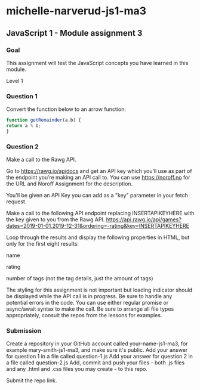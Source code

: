 # michelle-narverud-js1-ma3
## JavaScript 1 - Module assignment 3 



### Goal

This assignment will test the JavaScript concepts you have learned in this module.


Level 1
### Question 1

Convert the function below to an arrow function:

```js
function getRemainder(a,b) {
return a % b;
}
```


### Question 2

Make a call to the Rawg API.

Go to https://rawg.io/apidocs and get an API key which you’ll use as part of the endpoint you’re making an API call to. You can use https://noroff.no for the URL and Noroff Assignment for the description.

You'll be given an API Key you can add as a "key" parameter in your fetch request.

Make a call to the following API endpoint replacing INSERTAPIKEYHERE with the key given to you from the Rawg API.
https://api.rawg.io/api/games?dates=2019-01-01,2019-12-31&ordering=-rating&key=INSERTAPIKEYHERE

Loop through the results and display the following properties in HTML, but only for the first eight results:

name

rating

number of tags (not the tag details, just the amount of tags)


The styling for this assignment is not important but loading indicator should be displayed while the API call is in progress.
Be sure to handle any potential errors in the code.
You can use either regular promise or async/await syntax to make the call.
Be sure to arrange all file types appropriately, consult the repos from the lessons for examples.

### Submission

Create a repository in your GitHub account called your-name-js1-ma3, for example mary-smith-js1-ma3, and make sure it's public.
Add your answer for question 1 in a file called question-1.js
Add your answer for question 2 in a file called question-2.js
Add, commit and push your files - both .js files and any .html and .css files you may create - to this repo.

Submit the repo link.

